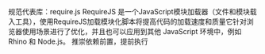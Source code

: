 规范代表库：require.js
RequireJS 是一个JavaScript模块加载器（文件和模块载入工具），使用RequireJS加载模块化脚本将提高代码的加载速度和质量它针对浏览器使用场景进行了优化，并且也可以应用到其他 JavaScript 环境中，例如 Rhino 和 Node.js。
推崇依赖前置，提前执行